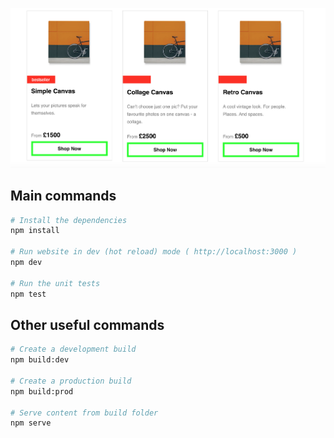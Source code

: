 ![e-commerce](result.png)
## Main commands
``` bash
# Install the dependencies
npm install

# Run website in dev (hot reload) mode ( http://localhost:3000 )
npm dev

# Run the unit tests
npm test
```

## Other useful commands
``` bash
# Create a development build
npm build:dev

# Create a production build
npm build:prod

# Serve content from build folder
npm serve
```